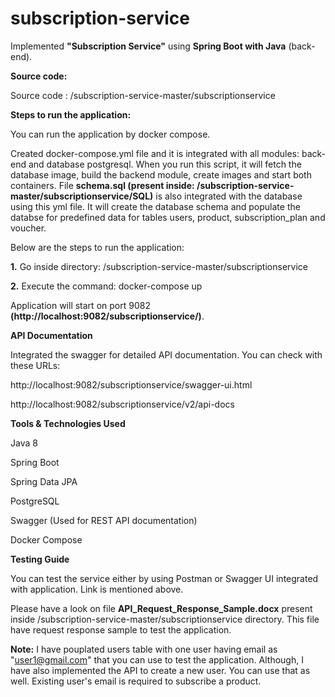 # subscription-service

Implemented **"Subscription Service"** using **Spring Boot with Java** (back-end).

**Source code:**

Source code : /subscription-service-master/subscriptionservice



**Steps to run the application:**

You can run the application by docker compose.

Created docker-compose.yml file and it is integrated with all modules: back-end and database postgresql. When you run this script, it will fetch the database image, build the backend module, create images and start both containers. File **schema.sql (present inside: /subscription-service-master/subscriptionservice/SQL)** is also integrated with the database using this yml file. It will create the database schema and populate the databse for predefined data for tables users, product, subscription_plan and voucher.

Below are the steps to run the application:

**1.** Go inside directory:     /subscription-service-master/subscriptionservice

**2.** Execute the command:     docker-compose up

Application will start on port 9082 **(http://localhost:9082/subscriptionservice/)**.


**API Documentation**

Integrated the swagger for detailed API documentation. You can check with these URLs:

http://localhost:9082/subscriptionservice/swagger-ui.html

http://localhost:9082/subscriptionservice/v2/api-docs


**Tools & Technologies Used**

Java 8

Spring Boot

Spring Data JPA

PostgreSQL  

Swagger      (Used for REST API documentation)

Docker Compose

**Testing Guide**

You can test the service either by using Postman or Swagger UI integrated with application. Link is mentioned above.

Please have a look on file **API_Request_Response_Sample.docx** present inside /subscription-service-master/subscriptionservice directory. This file have request response sample to test the application.

**Note:** I have pouplated users table with one user having email as "user1@gmail.com" that you can use to test the application. Although, I have also implemented the API to create a new user. You can use that as well. Existing user's email is required to subscribe a product.
